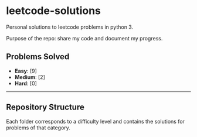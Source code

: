 # leetcode-solutions

Personal solutions to leetcode problems in python 3.

Purpose of the repo: share my code and document my progress.

## Problems Solved

- **Easy**: [9]  <!-- Placeholder for Easy problems count -->
- **Medium**: [2] <!-- Placeholder for Medium problems count -->
- **Hard**: [0]   <!-- Placeholder for Hard problems count -->

---

## Repository Structure

Each folder corresponds to a difficulty level and contains the solutions for problems of that category.


